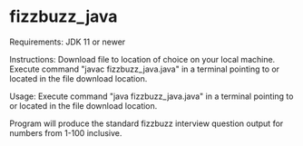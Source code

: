 # fizzbuzz_java

Requirements:
    JDK 11 or newer
    
Instructions:
    Download file to location of choice on your local machine.
    Execute command "javac fizzbuzz_java.java" in a terminal pointing to or located in the file download location.
    
Usage:
    Execute command "java fizzbuzz_java.java" in a terminal pointing to or located in the file download location.
    
Program will produce the standard fizzbuzz interview question output for numbers from 1-100 inclusive.
    
